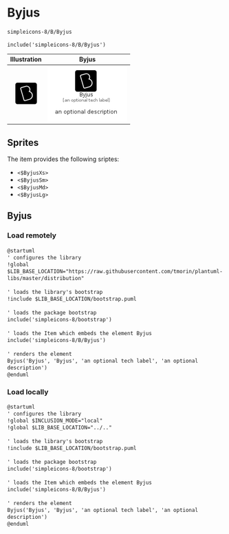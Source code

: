 # Byjus


```text
simpleicons-8/B/Byjus
```

```text
include('simpleicons-8/B/Byjus')
```



| Illustration | Byjus |
| :---: | :---: |
| ![illustration for Illustration](../../simpleicons-8/B/Byjus.png) | ![illustration for Byjus](../../simpleicons-8/B/Byjus.Local.png) |



## Sprites
The item provides the following sriptes:

- `<$ByjusXs>`
- `<$ByjusSm>`
- `<$ByjusMd>`
- `<$ByjusLg>`





## Byjus

### Load remotely
```plantuml
@startuml
' configures the library
!global $LIB_BASE_LOCATION="https://raw.githubusercontent.com/tmorin/plantuml-libs/master/distribution"

' loads the library's bootstrap
!include $LIB_BASE_LOCATION/bootstrap.puml

' loads the package bootstrap
include('simpleicons-8/bootstrap')

' loads the Item which embeds the element Byjus
include('simpleicons-8/B/Byjus')

' renders the element
Byjus('Byjus', 'Byjus', 'an optional tech label', 'an optional description')
@enduml
```

### Load locally
```plantuml
@startuml
' configures the library
!global $INCLUSION_MODE="local"
!global $LIB_BASE_LOCATION="../.."

' loads the library's bootstrap
!include $LIB_BASE_LOCATION/bootstrap.puml

' loads the package bootstrap
include('simpleicons-8/bootstrap')

' loads the Item which embeds the element Byjus
include('simpleicons-8/B/Byjus')

' renders the element
Byjus('Byjus', 'Byjus', 'an optional tech label', 'an optional description')
@enduml
```

